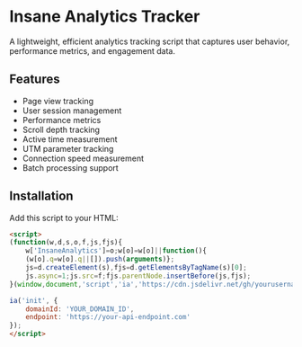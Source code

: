 # Insane Analytics Tracker

A lightweight, efficient analytics tracking script that captures user behavior, performance metrics, and engagement data.

## Features
- Page view tracking
- User session management
- Performance metrics
- Scroll depth tracking
- Active time measurement
- UTM parameter tracking
- Connection speed measurement
- Batch processing support

## Installation

Add this script to your HTML:

```html
<script>
(function(w,d,s,o,f,js,fjs){
    w['InsaneAnalytics']=o;w[o]=w[o]||function(){
    (w[o].q=w[o].q||[]).push(arguments)};
    js=d.createElement(s),fjs=d.getElementsByTagName(s)[0];
    js.async=1;js.src=f;fjs.parentNode.insertBefore(js,fjs);
}(window,document,'script','ia','https://cdn.jsdelivr.net/gh/yourusername/insane-analytics-tracker@main/dist/analytics.min.js'));

ia('init', {
    domainId: 'YOUR_DOMAIN_ID',
    endpoint: 'https://your-api-endpoint.com'
});
</script>